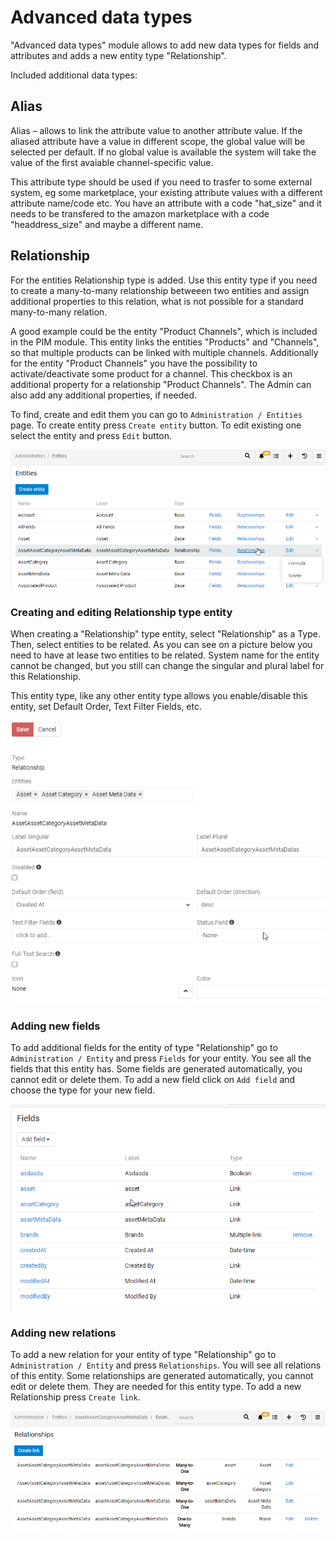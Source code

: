 # Advanced data types

"Advanced data types" module allows to add new data types for fields and attributes and adds a new entity type "Relationship".

Included additional data types:

## Alias

Alias – allows to link the attribute value to another attribute value. If the aliased attribute have a value in different scope, the global value will be selected per default. If no global value is available the system will take the value of the first avaiable channel-specific value.

This attribute type should be used if you need to trasfer to some external system, eg some marketplace, your existing attribute values with a different attribute name/code etc. You have an attribute with a code "hat_size" and it needs to be transfered to the amazon marketplace with a code "headdress_size" and maybe a different name.

## Relationship

For the entities Relationship type is added. Use this entity type if you need to create a many-to-many relationship betweeen two entities and assign additional properties to this relation, what is not possible for a standard many-to-many relation. 

A good example could be the entity "Product Channels", which is included in the PIM module. This entity links the entities "Products" and "Channels", so that multiple products can be linked with multiple channels. Additionally for the entity "Product Channels" you have the possibility to activate/deactivate some product for a channel. This checkbox is an additional property for a relationship "Product Channels". The Admin can also add any additional properties, if needed.

To find, create and edit them you can go to `Administration / Entities` page. To create entity press `Create entity` button. To edit existing one select the entity and press `Edit` button.

![creating assets](_assets/relationship/creating-assets.png)

### Creating and editing Relationship type entity

When creating a "Relationship" type entity, select "Relationship" as a Type. Then, select entities to be related. As you can see on a picture below you need to have at lease two entities to be related. System name for the entity cannot be changed, but you still can change the singular and plural label for this Relationship.

This entity type, like any other entity type allows you enable/disable this entity, set Default Order, Text Filter Fields, etc. 

![Relationship](_assets/relationship/relationship.png)

### Adding new fields

To add additional fields for the entity of type "Relationship" go to `Administration / Entity` and press `Fields` for your entity. You see all the fields that this entity has. Some fields are generated automatically, you cannot edit or delete them. To add a new field click on `Add field` and choose the type for your new field.

![additional fields](_assets/relationship/additional-fields.png)

### Adding new relations

To add a new relation for your entity of type "Relationship"  go to `Administration / Entity` and press `Relationships`. You will see all relations of this entity. Some relationships are generated automatically, you cannot edit or delete them. They are needed for this entity type. To add a new Relationship press `Create link`.

![a new relation](_assets/relationship/a-new-relation.png)
